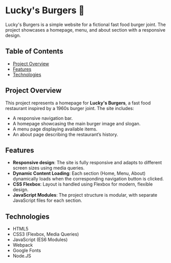 # Lucky's Burgers 🍔

Lucky's Burgers is a simple website for a fictional fast food burger joint. The project showcases a homepage, menu, and about section with a responsive design.

## Table of Contents

- [Project Overview](#project-overview)
- [Features](#features)
- [Technologies](#technologies)

## Project Overview

This project represents a homepage for **Lucky's Burgers**, a fast food restaurant inspired by a 1960s burger joint. The site includes:
- A responsive navigation bar.
- A homepage showcasing the main burger image and slogan.
- A menu page displaying available items.
- An about page describing the restaurant’s history.

## Features

- **Responsive design**: The site is fully responsive and adapts to different screen sizes using media queries.
- **Dynamic Content Loading**: Each section (Home, Menu, About) dynamically loads when the corresponding navigation button is clicked.
- **CSS Flexbox**: Layout is handled using Flexbox for modern, flexible design.
- **JavaScript Modules**: The project structure is modular, with separate JavaScript files for each section.

## Technologies
- HTML5
- CSS3 (Flexbox, Media Queries)
- JavaScript (ES6 Modules)
- Webpack
- Google Fonts
- Node.JS
